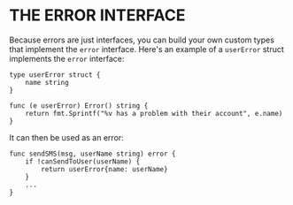 # THE ERROR INTERFACE

Because errors are just interfaces, you can build your own custom types that implement the `error` interface. Here's an example of a `userError` struct implements the `error` interface:

```
type userError struct {
    name string
}

func (e userError) Error() string {
    return fmt.Sprintf("%v has a problem with their account", e.name)
}
```

It can then be used as an error:

```
func sendSMS(msg, userName string) error {
    if !canSendToUser(userName) {
        return userError{name: userName}
    }
    ...
}
```
